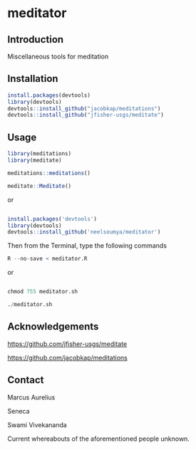 # meditator

## Introduction

Miscellaneous tools for meditation


## Installation

```r
install.packages(devtools)
library(devtools)
devtools::install_github("jacobkap/meditations")
devtools::install_github("jfisher-usgs/meditate")
```

## Usage

```r
library(meditations)
library(meditate)

meditations::meditations()

meditate::Meditate()

```

or

```r

install.packages('devtools')
library(devtools)
devtools::install_github('neelsoumya/meditator')

```

Then from the Terminal, type the following commands

```r
R --no-save < meditator.R

```

or


```r

chmod 755 meditator.sh

./meditator.sh

```

## Acknowledgements

https://github.com/jfisher-usgs/meditate

https://github.com/jacobkap/meditations


## Contact

Marcus Aurelius

Seneca

Swami Vivekananda

Current whereabouts of the aforementioned people unknown.


